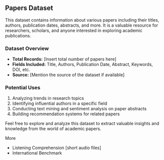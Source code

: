 ## Papers Dataset

This dataset contains information about various papers including their titles, authors, publication dates, abstracts, and more. It is a valuable resource for researchers, scholars, and anyone interested in exploring academic publications.

### Dataset Overview

- **Total Records:** [Insert total number of papers here]
- **Fields Included:** Title, Authors, Publication Date, Abstract, Keywords, DOI, etc.
- **Source:** [Mention the source of the dataset if available]

### Potential Uses

1. Analyzing trends in research topics
2. Identifying influential authors in a specific field
3. Conducting text mining and sentiment analysis on paper abstracts
4. Building recommendation systems for related papers

Feel free to explore and analyze this dataset to extract valuable insights and knowledge from the world of academic papers.


More 

- Listening Comprehension [short audio files]
- International Benchmark 
